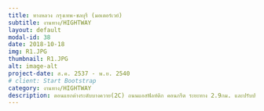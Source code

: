 ```yaml
---
title: ทางหลวง กรุงเทพ-ชลบุรี (มอเตอร์เวย์)
subtitle: งานทาง/HIGHTWAY
layout: default
modal-id: 38
date: 2018-10-18
img: R1.JPG
thumbnail: R1.JPG
alt: image-alt
project-date: ส.ค. 2537 - พ.ย. 2540
# client: Start Bootstrap
category: งานทาง/HIGHTWAY
description: ตอนแยกต่างระดับบางควาย(2C) ถนนแอสฟัลท์ติก คอนกรีต ระยะทาง 2.9กม. และปรับปรุงคุณภาพดินด้วยPVD (ธ.ค. 2537-พ.ย.2540)
---
```

